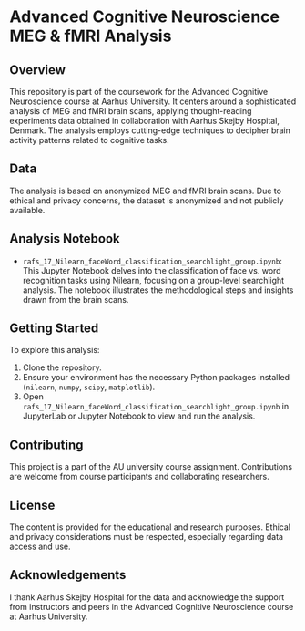 # Advanced Cognitive Neuroscience MEG & fMRI Analysis

## Overview
This repository is part of the coursework for the Advanced Cognitive Neuroscience course at Aarhus University. It centers around a sophisticated analysis of MEG and fMRI brain scans, applying thought-reading experiments data obtained in collaboration with Aarhus Skejby Hospital, Denmark. The analysis employs cutting-edge techniques to decipher brain activity patterns related to cognitive tasks.

## Data
The analysis is based on anonymized MEG and fMRI brain scans. Due to ethical and privacy concerns, the dataset is anonymized and not publicly available. 

## Analysis Notebook
- `rafs_17_Nilearn_faceWord_classification_searchlight_group.ipynb`: This Jupyter Notebook delves into the classification of face vs. word recognition tasks using Nilearn, focusing on a group-level searchlight analysis. The notebook illustrates the methodological steps and insights drawn from the brain scans.

## Getting Started
To explore this analysis:
1. Clone the repository.
2. Ensure your environment has the necessary Python packages installed (`nilearn`, `numpy`, `scipy`, `matplotlib`).
3. Open `rafs_17_Nilearn_faceWord_classification_searchlight_group.ipynb` in JupyterLab or Jupyter Notebook to view and run the analysis.

## Contributing
This project is a part of the AU university course assignment. Contributions are welcome from course participants and collaborating researchers.

## License
The content is provided for the educational and research purposes. Ethical and privacy considerations must be respected, especially regarding data access and use.

## Acknowledgements
I thank Aarhus Skejby Hospital for the data and acknowledge the support from instructors and peers in the Advanced Cognitive Neuroscience course at Aarhus University.
